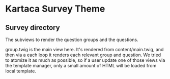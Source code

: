 # Kartaca Survey Theme

## Survey directory

The subviews to render the question groups and the questions.

group.twig is the main view here. It's rendered from content/main.twig, and then via a each loop it renders each relevant group and question.
We tried to atomize it as much as possible, so if a user update one of those views via the template manager, only a small amount of HTML will be loaded from local template.

